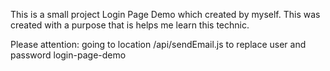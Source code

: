 This is a small project Login Page Demo which created by myself.
This was created with a purpose that is helps me learn this technic.

Please attention: going to location /api/sendEmail.js to replace user and password
login-page-demo
